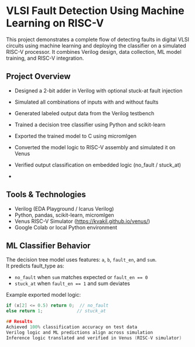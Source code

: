 
# VLSI Fault Detection Using Machine Learning on RISC-V

This project demonstrates a complete flow of detecting faults in digital VLSI circuits using machine learning and deploying the classifier on a simulated RISC-V processor. It combines Verilog design, data collection, ML model training, and RISC-V integration.

## Project Overview

- Designed a 2-bit adder in Verilog with optional stuck-at fault injection
- Simulated all combinations of inputs with and without faults
- Generated labeled output data from the Verilog testbench
- Trained a decision tree classifier using Python and scikit-learn
- Exported the trained model to C using micromlgen
- Converted the model logic to RISC-V assembly and simulated it on Venus
- Verified output classification on embedded logic (no_fault / stuck_at)

- 
## Tools & Technologies

- Verilog (EDA Playground / Icarus Verilog)
- Python, pandas, scikit-learn, micromlgen
- Venus RISC-V Simulator (https://kvakil.github.io/venus/)
- Google Colab or local Python environment

## ML Classifier Behavior

The decision tree model uses features: `a`, `b`, `fault_en`, and `sum`.  
It predicts fault_type as:
- `no_fault` when `sum` matches expected or `fault_en == 0`
- `stuck_at` when `fault_en == 1` and sum deviates

Example exported model logic:
```c
if (x[2] <= 0.5) return 0;  // no_fault
else return 1;             // stuck_at

## Results
Achieved 100% classification accuracy on test data
Verilog logic and ML predictions align across simulation
Inference logic translated and verified in Venus (RISC-V simulator)

